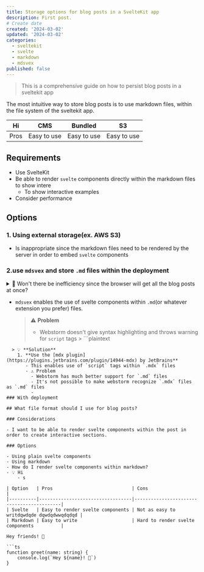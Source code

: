 ```yaml
---
title: Storage options for blog posts in a SvelteKit app
description: First post.
# Create date
created: '2024-03-02'
updated: '2024-03-02'
categories:
  - sveltekit
  - svelte
  - markdown
  - mdsvex
published: false
---
```


<script lang="ts">
  import Example from './Example.svelte';
</script>

> This is a comprehensive guide on how to persist blog posts in a sveltekit app

The most intuitive way to store blog posts is to use markdown files, within the file system of the sveltekit app.

| Hi   | CMS         | Bundled     | S3          |
|------|-------------|-------------|-------------|
| Pros | Easy to use | Easy to use | Easy to use |

## Requirements

- Use SvelteKit
- Be able to render `svelte` components directly within the markdown files to show intere
    - To show interactive examples
- Consider performance

## Options

### 1. Using external storage(ex. AWS S3)

- Is inappropriate since the markdown files need to be rendered by the server in order to embed `svelte` components

### 2.use `mdsvex` and store `.md` files within the deployment

<details>
<summary>💭 Won't there be inefficiency since the browser will get all the blog posts at once?</summary>
    - 💡 Solution
        - No. The blog posts will be served as [dynamic routes](https://kit.svelte.dev/docs/routing). This means that the browser will only get the relevant posts which it requested. SSR will be used to render the post on the server side.
</details>

- `mdsvex` enables the use of svelte components within `.md`(or whatever extension you prefer) files.
  > ⚠️ **Problem**
  > - Webstorm doesn't give syntax highlighting and throws warning for `script` tags
      >    ```plaintext
      <script lang="ts">
      import Example from './Example.svelte';
      </script>

```
  > 💡 **Solution** 
    1. **Use the [mdx plugin](https://plugins.jetbrains.com/plugin/14944-mdx) by JetBrains**
       - This enables use of `script` tags within `.mdx` files
       - ⚠️ Problem
         - Webstorm has much better support for `.md` files
         - It's not possible to make webstorm recognize `.mdx` files as `.md` files
         - 
### With deployment

## What file format should I use for blog posts?

### Considerations

- I want to be able to render svelte components within the post in order to create interactive sections.

### Options

- Using plain svelte components
- Using markdown
- How do I render svelte components within markdown?
- 💡 Hi
	- s

| Option   | Pros                             | Cons                                      |
|----------|----------------------------------|-------------------------------------------|
| Svelte   | Easy to render svelte components | Not as easy to writdqwdqde dqwdqdwwqdqdqd |
| Markdown | Easy to write                    | Hard to render svelte components          |

Hey friends! 👋

```ts
function greet(name: string) {
	console.log(`Hey ${name}! 👋`)
}
```

<Example />
